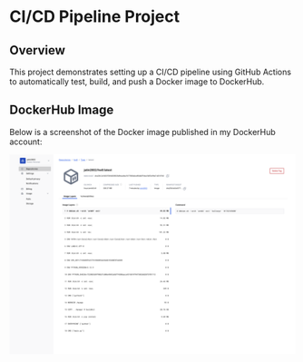 # CI/CD Pipeline Project

## Overview
This project demonstrates setting up a CI/CD pipeline using GitHub Actions to automatically test, build, and push a Docker image to DockerHub.

## DockerHub Image
Below is a screenshot of the Docker image published in my DockerHub account:

![DockerHub Image](tags.png)